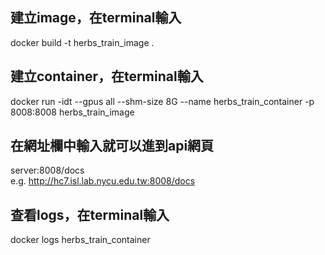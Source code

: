 ## 建立image，在terminal輸入
docker build -t herbs_train_image .

## 建立container，在terminal輸入
docker run -idt --gpus all --shm-size 8G --name herbs_train_container -p 8008:8008 herbs_train_image

## 在網址欄中輸入就可以進到api網頁
server:8008/docs  
e.g. http://hc7.isl.lab.nycu.edu.tw:8008/docs

## 查看logs，在terminal輸入
docker logs  herbs_train_container
